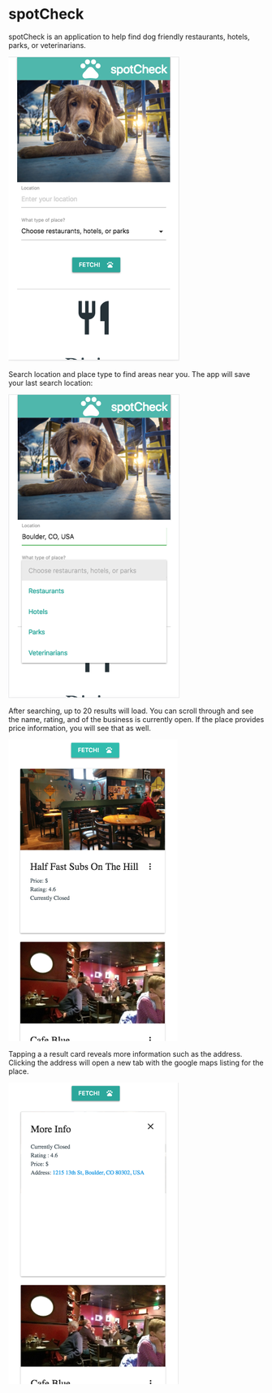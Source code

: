 # spotCheck

spotCheck is an application to help find dog friendly restaurants, hotels, parks, or veterinarians.

![HomeScreen](/screenshots/View_1.png)

Search location and place type to find areas near you. The app will save your last search location:

![Search](/screenshots/View_2.png)

After searching, up to 20 results will load. You can scroll through and see the name, rating, and of the business is currently open. If the place provides price information, you will see that as well.

![Results](/screenshots/View_3.png)

Tapping a a result card reveals more information such as the address. Clicking the address will open a new tab with the google maps listing for the place.

![More Info](/screenshots/View_4.png)
